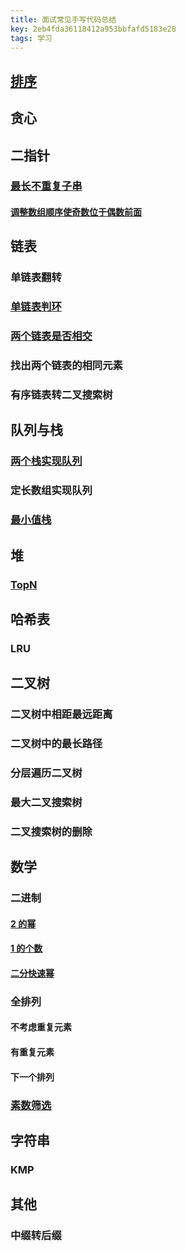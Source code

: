 ```yaml
---
title: 面试常见手写代码总结
key: 2eb4fda36118412a953bbfafd5183e28
tags: 学习
---
```


<!--more-->

## [排序](https://hate13.com/2020/01/10/ACM常用算法.html#排序)

## 贪心

## 二指针

### [最长不重复子串](https://hate13.com/2020/01/10/LeetCode%E9%A2%98%E8%A7%A3.html#3-%E6%97%A0%E9%87%8D%E5%A4%8D%E5%AD%97%E7%AC%A6%E7%9A%84%E6%9C%80%E9%95%BF%E5%AD%90%E4%B8%B2)

#### [调整数组顺序使奇数位于偶数前面](TODO)

## 链表

### 单链表翻转

### [单链表判环](https://hate13.com/2020/01/10/LeetCode题解.html#142-环形链表-ii)

### [两个链表是否相交](https://hate13.com/2020/01/10/LeetCode%E9%A2%98%E8%A7%A3.html#160-%E7%9B%B8%E4%BA%A4%E9%93%BE%E8%A1%A8)

### 找出两个链表的相同元素

### 有序链表转二叉搜索树

## 队列与栈

### [两个栈实现队列](https://hate13.com/2020/01/10/LeetCode%E9%A2%98%E8%A7%A3.html#232-%E7%94%A8%E6%A0%88%E5%AE%9E%E7%8E%B0%E9%98%9F%E5%88%97)

### 定长数组实现队列

### [最小值栈](https://hate13.com/2020/01/10/LeetCode题解.html#155-最小栈)

## 堆

### [TopN](https://hate13.com/2020/01/10/ACM%E5%B8%B8%E7%94%A8%E7%AE%97%E6%B3%95.html#%E5%A0%86%E6%8E%92%E5%BA%8F)

## 哈希表

### LRU

## 二叉树

### 二叉树中相距最远距离

### 二叉树中的最长路径

### 分层遍历二叉树

### 最大二叉搜索树

### 二叉搜索树的删除

## 数学

### 二进制

#### [2 的幂](https://hate13.com/2020/01/10/LeetCode%E9%A2%98%E8%A7%A3.html#231-2%E7%9A%84%E5%B9%82)

#### [1 的个数](https://hate13.com/2020/01/10/LeetCode%E9%A2%98%E8%A7%A3.html#191-%E4%BD%8D1%E7%9A%84%E4%B8%AA%E6%95%B0)

#### [二分快速幂](https://hate13.com/2020/01/10/LeetCode%E9%A2%98%E8%A7%A3.html#50-powx-n)

### 全排列

#### 不考虑重复元素

#### 有重复元素

#### 下一个排列

### [素数筛选](https://hate13.com/2020/01/10/ACM%E5%B8%B8%E7%94%A8%E7%AE%97%E6%B3%95.html#%E7%B4%A0%E6%95%B0%E7%AD%9B)

## 字符串

### KMP

## 其他

### 中缀转后缀